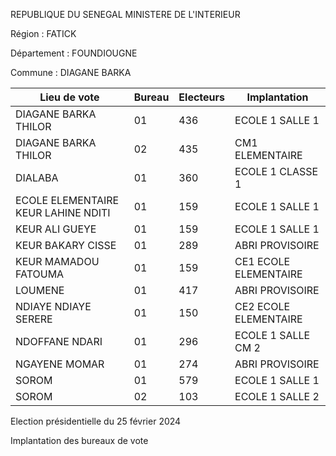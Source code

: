 REPUBLIQUE DU SENEGAL MINISTERE DE L'INTERIEUR

Région : FATICK

Département : FOUNDIOUGNE

Commune : DIAGANE BARKA

| Lieu de vote | Bureau | Electeurs | Implantation |
| - | - | - | - |
| DIAGANE BARKA THILOR | 01 | 436 | ECOLE 1 SALLE 1 |
| DIAGANE BARKA THILOR | 02 | 435 | CM1 ELEMENTAIRE |
| DIALABA | 01 | 360 | ECOLE 1 CLASSE 1 |
| ECOLE ELEMENTAIRE KEUR LAHINE NDITI | 01 | 159 | ECOLE 1 SALLE 1 |
| KEUR ALI GUEYE | 01 | 159 | ECOLE 1 SALLE 1 |
| KEUR BAKARY CISSE | 01 | 289 | ABRI PROVISOIRE |
| KEUR MAMADOU FATOUMA | 01 | 159 | CE1 ECOLE ELEMENTAIRE |
| LOUMENE | 01 | 417 | ABRI PROVISOIRE |
| NDIAYE NDIAYE SERERE | 01 | 150 | CE2 ECOLE ELEMENTAIRE |
| NDOFFANE NDARI | 01 | 296 | ECOLE 1 SALLE CM 2 |
| NGAYENE MOMAR | 01 | 274 | ABRI PROVISOIRE |
| SOROM | 01 | 579 | ECOLE 1 SALLE 1 |
| SOROM | 02 | 103 | ECOLE 1 SALLE 2 |

<!-- PageNumber="2/20" -->

Election présidentielle du 25 février 2024

Implantation des bureaux de vote
